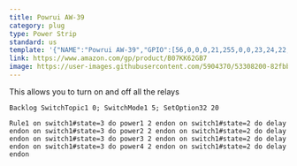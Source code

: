 ```yaml
---
title: Powrui AW-39
category: plug
type: Power Strip
standard: us
template: '{"NAME":"Powrui AW-39","GPIO":[56,0,0,0,21,255,0,0,23,24,22,0,9],"FLAG":0,"BASE":18}'
link: https://www.amazon.com/gp/product/B07KK62GB7
image: https://user-images.githubusercontent.com/5904370/53308200-82fbb400-389f-11e9-80a8-6686b28539d4.png
---
```

This allows you to turn on and off all the relays

```
Backlog SwitchTopic1 0; SwitchMode1 5; SetOption32 20
```
```
Rule1 on switch1#state=3 do power1 2 endon on switch1#state=2 do delay endon on switch1#state=3 do power2 2 endon on switch1#state=2 do delay endon on switch1#state=3 do power3 2 endon on switch1#state=2 do delay endon on switch1#state=3 do power4 2 endon on switch1#state=2 do delay endon
```
